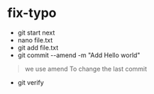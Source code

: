 # fix-typo
- git start next
- nano file.txt
- git add file.txt
- git commit --amend -m "Add Hello world"
> we use amend To change the last commit
- git verify
